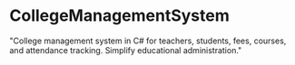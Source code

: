 # CollegeManagementSystem
"College management system in C# for teachers, students, fees, courses, and attendance tracking. Simplify educational administration."
